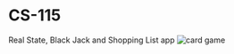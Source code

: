 # CS-115
Real State, Black Jack and Shopping List app
![card game](https://github.com/pesogrone/CS-115/assets/114424771/d178fd70-1efc-4c55-baff-624c1298083f)
